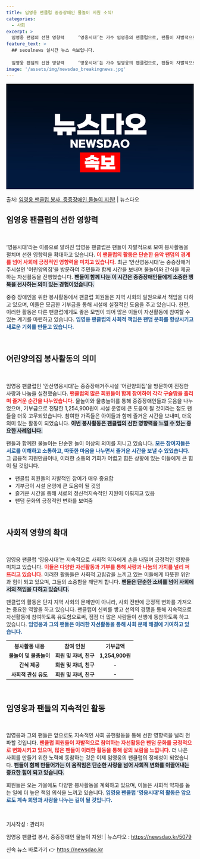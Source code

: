 ```yaml
---
title: 임영웅 팬클럽 중증장애인 물놀이 지원 소식!
categories:
  - 사회
excerpt: >
  임영웅 팬덤의 선한 영향력     ‘영웅시대’는 가수 임영웅의 팬클럽으로, 팬들이 자발적으로 모여 봉사활동을…
feature_text: >
  ## seoulnews 실시간 뉴스 속보입니다.

  임영웅 팬덤의 선한 영향력     ‘영웅시대’는 가수 임영웅의 팬클럽으로, 팬들이 자발적으로 모여 봉사활동을…
image: '/assets/img/newsdao_breakingnews.jpg'
---
```


![뉴스다오 속보](/assets/img/newsdao_breakingnews.jpg)

<p>출처: <a href="https://newsdao.kr/5079" rel="dofollow">임영웅 팬클럽 봉사, 중증장애인 물놀이 지원!</a> | 뉴스다오</p>

<h2 data-ke-size="size26">임영웅 팬클럽의 선한 영향력</h2>

<p data-ke-size="size16">&nbsp;</p>

‘영웅시대’라는 이름으로 알려진 임영웅 팬클럽은 팬들이 자발적으로 모여 봉사활동을 펼치며 선한 영향력을 확대하고 있습니다. <b><span style="color: #ee2323;">이 팬클럽의 활동은 단순한 음악 팬덤의 경계를 넘어 사회에 긍정적인 영향력을 미치고 있습니다.</span></b> 최근 ‘안산영웅시대’는 중증장애거주시설인 '어린양의집'을 방문하여 주민들과 함께 시간을 보내며 물놀이와 간식을 제공하는 자선활동을 진행했습니다. <b><span style="background-color: #21538527;">팬들이 함께 나눈 이 시간은 중증장애인들에게 소중한 행복을 선사하는 의미 있는 경험이었습니다.</span></b>

중증 장애인을 위한 봉사활동에서 팬클럽 회원들은 지역 사회의 일원으로서 책임을 다하고 있으며, 이들은 모금한 기부금을 통해 시설에 실질적인 도움을 주고 있습니다. 한편, 이러한 활동은 다른 팬클럽에게도 좋은 모범이 되어 많은 이들이 자선활동에 참여할 수 있는 계기를 마련하고 있습니다. <b><span style="color: #1a5490;">임영웅 팬클럽의 사회적 책임은 팬덤 문화를 향상시키고 새로운 기회를 만들고 있습니다.</span></b>

<p data-ke-size="size16">&nbsp;</p>

<h2 data-ke-size="size26">어린양의집 봉사활동의 의미</h2>

<p data-ke-size="size16">&nbsp;</p>

임영웅 팬클럽인 ‘안산영웅시대’는 중증장애거주시설 '어린양의집'을 방문하여 진정한 사랑과 나눔을 실천했습니다. <b><span style="color: #ee2323;">팬클럽의 많은 회원들이 함께 참여하여 각각 구슬땀을 흘리며 즐거운 순간을 나누었습니다.</span></b> 물놀이와 물총놀이를 통해 중증장애인들과 웃음을 나누었으며, 기부금으로 전달한 1,254,900원이 시설 운영에 큰 도움이 될 것이라는 점도 팬들을 더욱 고무되었습니다. 참여한 가족들은 아이들과 함께 즐거운 시간을 보내며, 더욱 의미 있는 활동이 되었습니다. <b><span style="background-color: #21538527;">이번 봉사활동은 팬클럽의 선한 영향력을 느낄 수 있는 중요한 사례입니다.</span></b>

팬들과 함께한 물놀이는 단순한 놀이 이상의 의미를 지니고 있습니다. <b><span style="color: #1a5490;">모든 참여자들은 서로를 이해하고 소통하고, 따뜻한 마음을 나누면서 즐거운 시간을 보낼 수 있었습니다.</span></b> 그 금융적 지원만큼이나, 이러한 소통의 기회가 어렵고 힘든 상황에 있는 이들에게 큰 힘이 될 것입니다.

<ul>
  <li>팬클럽 회원들의 자발적인 참여가 매우 중요함</li>
  <li>기부금이 시설 운영에 큰 도움이 될 것임</li>
  <li>즐거운 시간을 통해 서로의 정신적지속적인 지원이 이뤄지고 있음</li>
  <li>팬덤 문화의 긍정적인 변화를 보여줌</li>
</ul>

<p data-ke-size="size16">&nbsp;</p>

<h2 data-ke-size="size26">사회적 영향의 확대</h2>

<p data-ke-size="size16">&nbsp;</p>

임영웅 팬클럽 ‘영웅시대’는 지속적으로 사회적 약자에게 손을 내밀며 긍정적인 영향을 미치고 있습니다. <b><span style="color: #ee2323;">이들은 다양한 자선활동과 기부를 통해 사랑과 나눔의 가치를 널리 퍼뜨리고 있습니다.</span></b> 이러한 활동들은 사회적 고립감을 느끼고 있는 이들에게 따뜻한 위안과 힘이 되고 있으며, 그들의 소중함을 깨닫게 합니다. <b><span style="background-color: #21538527;">팬들은 단순한 소비를 넘어 사회에서의 책임을 다하고 있습니다.</span></b>

팬클럽의 활동은 단지 지역 사회의 문제만이 아니라, 사회 전반에 긍정적 변화를 가져오는 중요한 역할을 하고 있습니다. 팬클럽이 신뢰를 쌓고 선의의 경쟁을 통해 지속적으로 자선활동에 참여하도록 유도함으로써, 점점 더 많은 사람들이 선행에 동참하도록 하고 있습니다. <b><span style="color: #1a5490;">임영웅과 그의 팬들은 이러한 자선활동을 통해 사회 문제 해결에 기여하고 있습니다.</span></b>

<table style="width: 100%; border-collapse: collapse;">
  <tr>
    <th style="text-align: center;"><b>봉사활동 내용</b></th>
    <th style="text-align: center;"><b>참여 인원</b></th>
    <th style="text-align: center;"><b>기부금액</b></th>
  </tr>
  <tr>
    <td style="text-align: center; height: 17px;"><b>물놀이 및 물총놀이</b></td>
    <td style="text-align: center; height: 17px;"><b>회원 및 자녀, 친구</b></td>
    <td style="text-align: center; height: 17px;"><b>1,254,900원</b></td>
  </tr>
  <tr>
    <td style="text-align: center; height: 17px;"><b>간식 제공</b></td>
    <td style="text-align: center; height: 17px;"><b>회원 및 자녀, 친구</b></td>
    <td style="text-align: center; height: 17px;"><b>-</b></td>
  </tr>
  <tr>
    <td style="text-align: center; height: 17px;"><b>사회적 관심 유도</b></td>
    <td style="text-align: center; height: 17px;"><b>회원 및 자녀, 친구</b></td>
    <td style="text-align: center; height: 17px;"><b>-</b></td>
  </tr>
</table>

<p data-ke-size="size16">&nbsp;</p>

<h2 data-ke-size="size26">임영웅과 팬들의 지속적인 활동</h2>

<p data-ke-size="size16">&nbsp;</p>

임영웅과 그의 팬들은 앞으로도 지속적인 사회 공헌활동을 통해 선한 영향력을 널리 전파할 것입니다. <b><span style="color: #ee2323;">팬클럽 회원들이 자발적으로 참여하는 자선활동은 팬덤 문화를 긍정적으로 변화시키고 있으며, 많은 팬들이 이러한 활동을 통해 삶의 보람을 느낍니다.</span></b> 더 나은 사회를 만들기 위한 노력에 동참하는 것은 이제 임영웅의 팬클럽의 정체성이 되었습니다. <b><span style="background-color: #21538527;">팬들이 함께 만들어가는 이 움직임은 단순한 사랑을 넘어 사회적 변화를 이끌어내는 중요한 힘이 되고 있습니다.</span></b>

회원들은 오는 가을에도 다양한 봉사활동을 계획하고 있으며, 이들은 사회적 약자를 돕는 일에 더 높은 책임 의식을 느끼고 있습니다. <b><span style="color: #1a5490;">임영웅 팬클럽 ‘영웅시대’의 활동은 앞으로도 계속 희망과 사랑을 나누는 길이 될 것입니다.</span></b>

<p data-ke-size="size16">&nbsp;</p>

기사작성 : 관리자

임영웅 팬클럽 봉사, 중증장애인 물놀이 지원! | 뉴스다오  : https://newsdao.kr/5079 

신속 뉴스 바로가기 👉 <a href="https://newsdao.kr" rel="dofollow">https://newsdao.kr</a>


